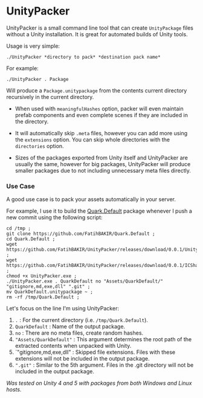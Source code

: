 # UnityPacker

UnityPacker is a small command line tool that can create `UnityPackage` files without a Unity installation. It is great for automated builds of Unity tools.

Usage is very simple:

    ./UnityPacker *directory to pack* *destination pack name*
    
For example:

    ./UnityPacker . Package
    
Will produce a `Package.unitypackage` from the contents current directory recursively in the current directory.

+ When used with `meaningfulHashes` option, packer will even maintain prefab components 
and even complete scenes if they are included in the directory.

+ It will automatically skip `.meta` files, however you can add more using the `extensions` option. 
You can skip whole directories with the `directories` option.

+ Sizes of the packages exported from Unity itself and UnityPacker are usually the same, 
however for big packages, UnityPacker will produce smaller packages due to not including unnecessary meta files directly.

### Use Case

A good use case is to pack your assets automatically in your server.

For example, I use it to build the [Quark.Default](https://github.com/FatihBAKIR/Quark.Default) 
package whenever I push a new commit using the following script:

	cd /tmp ;
	git clone https://github.com/FatihBAKIR/Quark.Default ;
	cd Quark.Default ;
	wget https://github.com/FatihBAKIR/UnityPacker/releases/download/0.0.1/UnityPacker.exe ;
	wget https://github.com/FatihBAKIR/UnityPacker/releases/download/0.0.1/ICSharpCode.SharpZipLib.dll ;
	chmod +x UnityPacker.exe ;
	./UnityPacker.exe . QuarkDefault no "Assets/QuarkDefault/" "gitignore,md,exe,dll" ".git" ;
	mv QuarkDefault.unitypackage ~ ;
	rm -rf /tmp/Quark.Default ;

Let's focus on the line I'm using UnityPacker:

1. `.` : For the current directory (i.e. `/tmp/Quark.Default`).
2. `QuarkDefault` : Name of the output package.
3. `no` : There are no meta files, create random hashes.
4. `"Assets/QuarkDefault"` : This argument determines the root path of the extracted contents when unpacked with Unity.
5. `"gitignore,md,exe,dll" : Skipped file extensions. Files with these extensions will not be included in the output package.
6. `".git"` : Similar to the 5th argument. Files in the .git directory will not be included in the output package.

*Was tested on Unity 4 and 5 with packages from both Windows and Linux hosts.*
